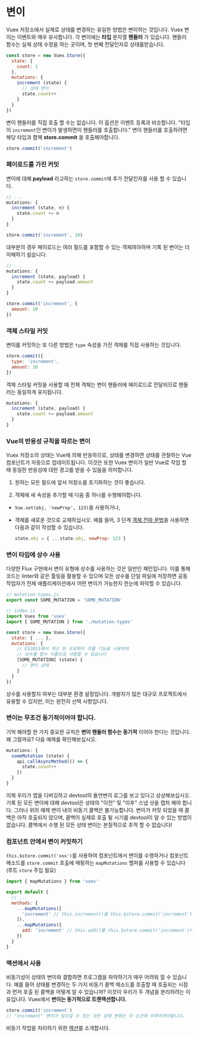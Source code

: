 # 변이

Vuex 저장소에서 실제로 상태를 변경하는 유일한 방법은 변이하는 것입니다. Vuex 변이는 이벤트와 매우 유사합니다. 각 변이에는 **타입** 문자열 **핸들러** 가 있습니다. 핸들러 함수는 실제 상태 수정을 하는 곳이며, 첫 번째 전달인자로 상태를받습니다.

``` js
const store = new Vuex.Store({
  state: {
    count: 1
  },
  mutations: {
    increment (state) {
      // 상태 변이
      state.count++
    }
  }
})
```

변이 핸들러를 직접 호출 할 수는 없습니다. 이 옵션은 이벤트 등록과 비슷합니다. "타입이 `increment`인 변이가 발생하면이 핸들러를 호출합니다." 변이 핸들러를 호출하려면 해당 타입과 함께 **store.commit** 을 호출해야합니다.

``` js
store.commit('increment')
```

### 페이로드를 가진 커밋

변이에 대해 **payload** 라고하는 `store.commit`에 추가 전달인자를 사용 할 수 있습니다.

``` js
// ...
mutations: {
  increment (state, n) {
    state.count += n
  }
}
```
``` js
store.commit('increment', 10)
```

대부분의 경우 페이로드는 여러 필드를 포함할 수 있는 객체여야하며 기록 된 변이는 더 이해하기 쉽습니다.

``` js
// ...
mutations: {
  increment (state, payload) {
    state.count += payload.amount
  }
}
```
``` js
store.commit('increment', {
  amount: 10
})
```

### 객체 스타일 커밋

변이를 커밋하는 또 다른 방법은 `type` 속성을 가진 객체를 직접 사용하는 것입니다.

``` js
store.commit({
  type: 'increment',
  amount: 10
})
```

객체 스타일 커밋을 사용할 때 전체 객체는 변이 핸들러에 페이로드로 전달되므로 핸들러는 동일하게 유지됩니다.

``` js
mutations: {
  increment (state, payload) {
    state.count += payload.amount
  }
}
```

### Vue의 반응성 규칙을 따르는 변이

Vuex 저장소의 상태는 Vue에 의해 반응하므로, 상태를 변경하면 상태를 관찰하는 Vue 컴포넌트가 자동으로 업데이트됩니다. 이것은 또한 Vuex 변이가 일반 Vue로 작업 할 때 동일한 반응성에 대한 경고를 받을 수 있음을 의미합니다.

1. 원하는 모든 필드에 앞서 저장소를 초기화하는 것이 좋습니다.

2. 객체에 새 속성을 추가할 때 다음 중 하나를 수행해야합니다.

  - `Vue.set(obj, 'newProp', 123)`을 사용하거나,

  - 객체를 새로운 것으로 교체하십시오. 예를 들어, 3 단계 [객체 전파 문법](https://github.com/sebmarkbage/ecmascript-rest-spread)을 사용하면 다음과 같이 작성할 수 있습니다.

    ``` js
    state.obj = { ...state.obj, newProp: 123 }
    ```

### 변이 타입에 상수 사용

다양한 Flux 구현에서 변이 유형에 상수를 사용하는 것은 일반인 패턴입니다. 이를 통해 코드는 linter와 같은 툴링을 활용할 수 있으며 모든 상수를 단일 파일에 저장하면 공동 작업자가 전체 애플리케이션에서 어떤 변이가 가능한지 한눈에 파악할 수 있습니다.

``` js
// mutation-types.js
export const SOME_MUTATION = 'SOME_MUTATION'
```

``` js
// index.js
import Vuex from 'vuex'
import { SOME_MUTATION } from './mutation-types'

const store = new Vuex.Store({
  state: { ... },
  mutations: {
    // ES2015에서 계산 된 프로퍼티 이름 기능을 사용하여
    // 상수를 함수 이름으로 사용할 수 있습니다
    [SOME_MUTATION] (state) {
      // 변이 상태
    }
  }
})
```

상수를 사용할지 여부는 대부분 환경 설정입니다. 개발자가 많은 대규모 프로젝트에서 유용할 수 있지만, 이는 완전히 선택 사항입니다.

### 변이는 무조건 동기적이어야 합니다.

기억 해야할 한 가지 중요한 규칙은 **변이 핸들러 함수는 동기적** 이어야 한다는 것입니다. 왜 그럴까요? 다음 예제를 확인해보십시오.

``` js
mutations: {
  someMutation (state) {
    api.callAsyncMethod(() => {
      state.count++
    })
  }
}
```

이제 우리가 앱을 디버깅하고 devtool의 돌연변이 로그를 보고 있다고 상상해보십시오. 기록 된 모든 변이에 대해 devtool은 상태의 "이전" 및 "이후" 스냅 샷을 캡처 해야 합니다. 그러나 위의 예제 변이 내의 비동기 콜백은 불가능합니다. 변이가 커밋 되었을 때 콜백은 아직 호출되지 않으며, 콜백이 실제로 호출 될 시기를 devtool이 알 수 있는 방법이 없습니다. 콜백에서 수행 된 모든 상태 변이는 본질적으로 추적 할 수 없습니다!

### 컴포넌트 안에서 변이 커밋하기

`this.$store.commit('xxx')`를 사용하여 컴포넌트에서 변이를 수행하거나 컴포넌트 메소드를 `store.commit` 호출에 매핑하는 `mapMutations` 헬퍼를 사용할 수 있습니다 (루트 `store` 주입 필요)

``` js
import { mapMutations } from 'vuex'

export default {
  // ...
  methods: {
    ...mapMutations([
      'increment' // this.increment()를 this.$store.commit('increment')에 매핑합니다.
    ]),
    ...mapMutations({
      add: 'increment' // this.add()를 this.$store.commit('increment')에 매핑합니다.
    })
  }
}
```

### 액션에서 사용

비동기성이 상태의 변이와 결합하면 프로그램을 파악하기가 매우 어려워 질 수 있습니다. 예를 들어 상태를 변경하는 두 가지 비동기 콜백 메소드를 호출할 때 호출되는 시점과 먼저 호출 된 콜백을 어떻게 알 수 있습니까? 이것이 우리가 두 개념을 분리하려는 이유입니다. Vuex에서 **변이는 동기적으로 트랜잭션합니다.**

``` js
store.commit('increment')
// "increment" 변이가 일으킬 수 있는 모든 상태 변화는 이 순간에 이루어져야합니다.
```

비동기 작업을 처리하기 위한 [액션](actions.md)를 소개합시다.
